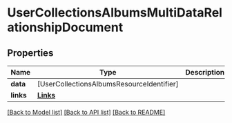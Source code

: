 # UserCollectionsAlbumsMultiDataRelationshipDocument

## Properties
Name | Type | Description | Notes
------------ | ------------- | ------------- | -------------
**data** | [UserCollectionsAlbumsResourceIdentifier] |  | [optional] 
**links** | [**Links**](Links.md) |  | [optional] 

[[Back to Model list]](../README.md#documentation-for-models) [[Back to API list]](../README.md#documentation-for-api-endpoints) [[Back to README]](../README.md)


